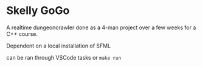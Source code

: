 # Skelly GoGo

A realtime dungeoncrawler done as a 4-man project over a few weeks for a C++ course.

Dependent on a local installation of SFML

can be ran through VSCode tasks or `make run`


